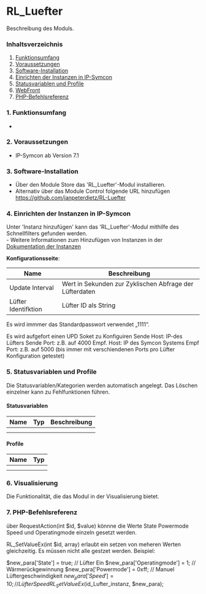# RL_Luefter
Beschreibung des Moduls.

### Inhaltsverzeichnis

1. [Funktionsumfang](#1-funktionsumfang)
2. [Voraussetzungen](#2-voraussetzungen)
3. [Software-Installation](#3-software-installation)
4. [Einrichten der Instanzen in IP-Symcon](#4-einrichten-der-instanzen-in-ip-symcon)
5. [Statusvariablen und Profile](#5-statusvariablen-und-profile)
6. [WebFront](#6-webfront)
7. [PHP-Befehlsreferenz](#7-php-befehlsreferenz)

### 1. Funktionsumfang

*

### 2. Voraussetzungen

- IP-Symcon ab Version 7.1

### 3. Software-Installation

* Über den Module Store das 'RL_Luefter'-Modul installieren.
* Alternativ über das Module Control folgende URL hinzufügen
https://github.com/janpeterdietz/RL-Luefter

### 4. Einrichten der Instanzen in IP-Symcon

 Unter 'Instanz hinzufügen' kann das 'RL_Luefter'-Modul mithilfe des Schnellfilters gefunden werden.  
	- Weitere Informationen zum Hinzufügen von Instanzen in der [Dokumentation der Instanzen](https://www.symcon.de/service/dokumentation/konzepte/instanzen/#Instanz_hinzufügen)

__Konfigurationsseite__:

Name              | Beschreibung
----------------- | ------------------
Update Interval       | Wert in Sekunden zur Zyklischen Abfrage der Lüfterdaten
Lüfter Identifktion   | Lüfter ID als String

Es wird immmer das Standardpasswort verwendet „1111“.

Es wird aufgefort einen UPD Soket zu Konfiguiren
Sende Host: IP-des Lüfters
Sende Port: z.B. auf 4000
Empf. Host: IP des Symcon Systems
Empf Port: z.B. auf 5000 (bis immer mit verschiendenen Ports pro Lüfter Konfiguration getestet)

### 5. Statusvariablen und Profile

Die Statusvariablen/Kategorien werden automatisch angelegt. Das Löschen einzelner kann zu Fehlfunktionen führen.

#### Statusvariablen

Name   | Typ     | Beschreibung
------ | ------- | ------------
       |         |
       |         |

#### Profile

Name   | Typ
------ | -------
       |
       |

### 6. Visualisierung

Die Funktionalität, die das Modul in der Visualisierung bietet.

### 7. PHP-Befehlsreferenz

über 
RequestAction(int $id, $value) könnne die Werte 
       State
       Powermode
       Speed
und    Operatingmode einzeln gesetzt werden.

RL_SetValueEx(int $id, array)
erlaubt ein setzen von meheren Werten gleichzeitig.
Es müssen nicht alle gestzet werden.
Beispiel:

$new_para['State'] = true; // Lüfter Ein
$new_para['Operatingmode'] = 1; // Wärmerückgewinnung 
$new_para['Powermode'] = 0xff; // Manuel Lüftergeschwindigkeit
$new_para['Speed'] = 10 ; // Lüfter Speed
RL_SetValueEx($id_Lufter_instanz, $new_para);



			